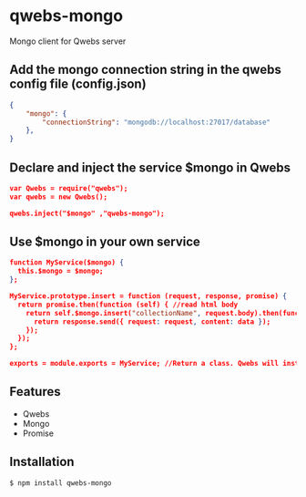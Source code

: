 # qwebs-mongo
Mongo client for Qwebs server

## Add the mongo connection string in the qwebs config file (config.json)
```json
{
	"mongo": {
        "connectionString": "mongodb://localhost:27017/database"
    },
}
```

## Declare and inject the service $mongo in Qwebs

```json
var Qwebs = require("qwebs");
var qwebs = new Qwebs();

qwebs.inject("$mongo" ,"qwebs-mongo");
```

## Use $mongo in your own service

```json
function MyService($mongo) {
  this.$mongo = $mongo;
};

MyService.prototype.insert = function (request, response, promise) {
  return promise.then(function (self) { //read html body
    return self.$mongo.insert("collectionName", request.body).then(function (data) {
      return response.send({ request: request, content: data });
    });
  });
};

exports = module.exports = MyService; //Return a class. Qwebs will instanciate it;
```

## Features

  * Qwebs
  * Mongo
  * Promise
  
## Installation

```bash
$ npm install qwebs-mongo
```
